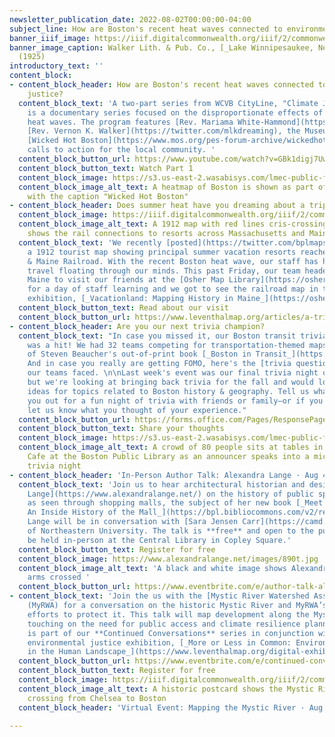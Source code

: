 ```yaml
---
newsletter_publication_date: 2022-08-02T00:00:00-04:00
subject_line: How are Boston's recent heat waves connected to environmental justice?
banner_iiif_image: https://iiif.digitalcommonwealth.org/iiif/2/commonwealth:cn69ps720/474,540,5844,1493/1200,/0/default.jpg
banner_image_caption: Walker Lith. & Pub. Co., [_Lake Winnipesaukee, New Hampshire_](https://collections.leventhalmap.org/search/commonwealth:wd376281n)
  (1925)
introductory_text: ''
content_block:
- content_block_header: How are Boston's recent heat waves connected to environmental
    justice?
  content_block_text: 'A two-part series from WCVB CityLine, "Climate Justice in Boston"
    is a documentary series focused on the disproportionate effects of Boston''s recent
    heat waves. The program features [Rev. Mariama White-Hammond](https://twitter.com/RevMariama),
    [Rev. Vernon K. Walker](https://twitter.com/mlkdreaming), the Museum of Science''s
    [Wicked Hot Boston](https://www.mos.org/pes-forum-archive/wickedhotboston), and
    calls to action for the local community. '
  content_block_button_url: https://www.youtube.com/watch?v=GBk1digj7Uw
  content_block_button_text: Watch Part 1
  content_block_image: https://s3.us-east-2.wasabisys.com/lmec-public-files/newsletters/wicked-hot-boston.png
  content_block_image_alt_text: A heatmap of Boston is shown as part of a news broadcast
    with the caption "Wicked Hot Boston"
- content_block_header: Does summer heat have you dreaming about a trip to Maine?
  content_block_image: https://iiif.digitalcommonwealth.org/iiif/2/commonwealth:7w62hz17g/474,469,7291,6327/1200,/0/default.jpg
  content_block_image_alt_text: A 1912 map with red lines cris-crossing New England
    shows the rail connections to resorts across Massachusetts and Maine
  content_block_text: 'We recently [posted](https://twitter.com/bplmaps/status/1550695690925477888?s=20&t=M--VDiM6eaLHv1T8KRBmIg)
    a 1912 tourist map showing principal summer vacation resorts reached by the Boston
    & Maine Railroad. With the recent Boston heat wave, our staff has had dreams of
    travel floating through our minds. This past Friday, our team headed to Portland,
    Maine to visit our friends at the [Osher Map Library](https://oshermaps.org/)
    for a day of staff learning and we got to see the railroad map in their current
    exhibition, [_Vacationland: Mapping History in Maine_](https://oshermaps.org/news).'
  content_block_button_text: Read about our visit
  content_block_button_url: https://www.leventhalmap.org/articles/a-trip-to-vacationland/
- content_block_header: Are you our next trivia champion?
  content_block_text: "In case you missed it, our Boston transit trivia last Thursday
    was a hit! We had 32 teams competing for transportation-themed maps and a copy
    of Steven Beaucher's out-of-print book [_Boston in Transit_](https://bostonintransit.com/products/boston-in-transit-mapping-the-history-of-public-transportation-in-the-hub).
    And in case you really are getting FOMO, here's the [trivia questions](https://www.canva.com/design/DAFF1zm11TE/jXnd6-jVgF2oSL1tqrEMDA/view?utm_content=DAFF1zm11TE&utm_campaign=designshare&utm_medium=link&utm_source=publishsharelink)
    our teams faced. \n\nLast week's event was our final trivia night of the summer,
    but we're looking at bringing back trivia for the fall and would love to get your
    ideas for topics related to Boston history & geography. Tell us what would get
    you out for a fun night of trivia with friends or family—or if you've come before,
    let us know what you thought of your experience."
  content_block_button_url: https://forms.office.com/Pages/ResponsePage.aspx?id=cVxz-pXXAUywrgn6dBWysXzjODEp6xtBhsSYbyh8jcNUQTFROVo1NlVKNFRLRUJFM0ZNWVU1MEo4Ri4u
  content_block_button_text: Share your thoughts
  content_block_image: https://s3.us-east-2.wasabisys.com/lmec-public-files/newsletters/transit-trivia.png
  content_block_image_alt_text: A crowd of 80 people sits at tables in the Newsfeed
    Cafe at the Boston Public Library as an announcer speaks into a microphone during
    trivia night
- content_block_header: 'In-Person Author Talk: Alexandra Lange · Aug 4, 4pm ET'
  content_block_text: 'Join us to hear architectural historian and design critic [Alexandra
    Lange](https://www.alexandralange.net/) on the history of public space in America
    as seen through shopping malls, the subject of her new book [_Meet Me by the Fountain:
    An Inside History of the Mall_](https://bpl.bibliocommons.com/v2/record/S75C8224624).
    Lange will be in conversation with [Sara Jensen Carr](https://camd.northeastern.edu/faculty/sara-jensen-carr/)
    of Northeastern University. The talk is **free** and open to the public and will
    be held in-person at the Central Library in Copley Square.'
  content_block_button_text: Register for free
  content_block_image: https://www.alexandralange.net/images/890t.jpg
  content_block_image_alt_text: 'A black and white image shows Alexandra Lange with
    arms crossed '
  content_block_button_url: https://www.eventbrite.com/e/author-talk-alexandra-lange-on-meet-me-by-the-fountain-tickets-373389186107?aff=newsletter20220801
- content_block_text: 'Join the us with the [Mystic River Watershed Association](https://mysticriver.org/)
    (MyRWA) for a conversation on the historic Mystic River and MyRWA’s past and present
    efforts to protect it. This talk will map development along the Mystic River,
    touching on the need for public access and climate resilience planning. This talk
    is part of our **Continued Conversations** series in conjunction with our current
    environmental justice exhibition, [_More or Less in Common: Environment and Justice
    in the Human Landscape_](https://www.leventhalmap.org/digital-exhibitions/more-or-less-in-common/).'
  content_block_button_url: https://www.eventbrite.com/e/continued-conversations-mapping-the-mystic-river-tickets-337353843427?aff=newsletter20220801
  content_block_button_text: Register for free
  content_block_image: https://iiif.digitalcommonwealth.org/iiif/2/commonwealth:0p096w796/full/1200,/0/default.jpg
  content_block_image_alt_text: A historic postcard shows the Mystic River Bridge
    crossing from Chelsea to Boston
  content_block_header: 'Virtual Event: Mapping the Mystic River · Aug 18, 4pm ET'

---
```

